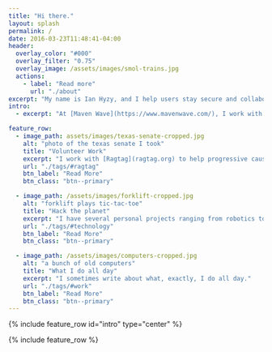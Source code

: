 ```yaml
---
title: "Hi there."
layout: splash
permalink: /
date: 2016-03-23T11:48:41-04:00
header:
  overlay_color: "#000"
  overlay_filter: "0.75"
  overlay_image: /assets/images/smol-trains.jpg
  actions:
    - label: "Read more"
      url: "./about"
excerpt: "My name is Ian Hyzy, and I help users stay secure and collaborate better at work."
intro: 
  - excerpt: "At [Maven Wave](https://www.mavenwave.com/), I work with some of the world's largest G Suite clients to bring their legacy data to G Suite and ensure their users have an easy transition from their legacy programs."

feature_row:
  - image_path: assets/images/texas-senate-cropped.jpg
    alt: "photo of the texas senate I took"
    title: "Volunteer Work"
    excerpt: "I work with [Ragtag](ragtag.org) to help progressive causes get the tech help they need."
    url: "./tags/#ragtag"
    btn_label: "Read More"
    btn_class: "btn--primary"

  - image_path: /assets/images/forklift-cropped.jpg
    alt: "forklift plays tic-tac-toe"
    title: "Hack the planet"
    excerpt: "I have several personal projects ranging from robotics to home automation"
    url: "./tags/#technology"
    btn_label: "Read More"
    btn_class: "btn--primary"

  - image_path: /assets/images/computers-cropped.jpg
    alt: "a bunch of old computers"
    title: "What I do all day"
    excerpt: "I sometimes write about what, exactly, I do all day."
    url: "./tags/#work"
    btn_label: "Read More"
    btn_class: "btn--primary"
---
```


{% include feature_row id="intro" type="center" %}

{% include feature_row %}